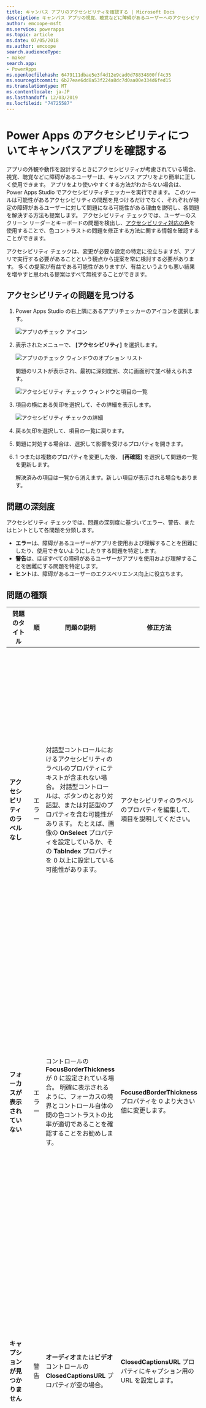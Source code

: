 ```yaml
---
title: キャンバス アプリのアクセシビリティを確認する | Microsoft Docs
description: キャンバス アプリの視覚、聴覚などに障碍があるユーザーへのアクセシビリティを向上させる方法を特定します
author: emcoope-msft
ms.service: powerapps
ms.topic: article
ms.date: 07/05/2018
ms.author: emcoope
search.audienceType:
- maker
search.app:
- PowerApps
ms.openlocfilehash: 6479111dbae5e3f4d12e9cad0d78834800ff4c35
ms.sourcegitcommit: 6b27eae6dd8a53f224a8dc7d0aa00e334d6fed15
ms.translationtype: MT
ms.contentlocale: ja-JP
ms.lasthandoff: 12/03/2019
ms.locfileid: "74725587"
---
```

# <a name="review-a-canvas-app-for-accessibility-in-power-apps"></a>Power Apps のアクセシビリティについてキャンバスアプリを確認する

アプリの外観や動作を設計するときにアクセシビリティが考慮されている場合、視覚、聴覚などに障碍があるユーザーは、キャンバス アプリをより簡単に正しく使用できます。 アプリをより使いやすくする方法がわからない場合は、Power Apps Studio でアクセシビリティチェッカーを実行できます。 このツールは可能性があるアクセシビリティの問題を見つけるだけでなく、それぞれが特定の障碍があるユーザーに対して問題になる可能性がある理由を説明し、各問題を解決する方法も提案します。
アクセシビリティ チェックでは、ユーザーのスクリーン リーダーとキーボードの問題を検出し、[アクセシビリティ対応の色](accessible-apps-color.md)を使用することで、色コントラストの問題を修正する方法に関する情報を確認することができます。

アクセシビリティ チェックは、変更が必要な設定の特定に役立ちますが、アプリで実行する必要があることという観点から提案を常に検討する必要があります。 多くの提案が有益である可能性がありますが、有益というよりも悪い結果を増やすと思われる提案はすべて無視することができます。

## <a name="find-accessibility-issues"></a>アクセシビリティの問題を見つける

1. Power Apps Studio の右上隅にあるアプリチェッカーのアイコンを選択します。

    ![アプリのチェック アイコン](./media/accessibility-checker/app-checker-icon.png)

2. 表示されたメニューで、 **[アクセシビリティ]** を選択します。

    ![アプリのチェック ウィンドウのオプション リスト](./media/accessibility-checker/app-checker-menu.png)

    問題のリストが表示され、最初に深刻度別、次に画面別で並べ替えられます。

    ![アクセシビリティ チェック ウィンドウと項目の一覧](./media/accessibility-checker/accessibility-checker-pane.png)

3. 項目の横にある矢印を選択して、その詳細を表示します。

    ![アクセシビリティ チェックの詳細](./media/accessibility-checker/details-pane.png)

4. 戻る矢印を選択して、項目の一覧に戻ります。

5. 問題に対処する場合は、選択して影響を受けるプロパティを開きます。

6. 1 つまたは複数のプロパティを変更した後、 **[再確認]** を選択して問題の一覧を更新します。

    解決済みの項目は一覧から消えます。新しい項目が表示される場合もあります。

## <a name="severity-of-issues"></a>問題の深刻度

アクセシビリティ チェックでは、問題の深刻度に基づいてエラー、警告、またはヒントとして各問題を分類します。

- **エラー**は、障碍があるユーザーがアプリを使用および理解することを困難にしたり、使用できないようにしたりする問題を特定します。
- **警告**は、ほぼすべての障碍があるユーザーがアプリを使用および理解することを困難にする問題を特定します。
- **ヒント**は、障碍があるユーザーのエクスペリエンス向上に役立ちます。

## <a name="types-of-issues"></a>問題の種類

| 問題のタイトル                            | 順 | 問題の説明  | 修正方法 | 修正理由|
| ------------------------------         |:---------| -----| ------|------ |
| **アクセシビリティのラベルなし**           | エラー    | 対話型コントロールにおけるアクセシビリティのラベルのプロパティにテキストが含まれない場合。 対話型コントロールは、ボタンのとおり対話型、または対話型のプロパティを含む可能性があります。 たとえば、画像の **OnSelect** プロパティを設定しているか、その **TabIndex** プロパティを 0 以上に設定している可能性があります。  | アクセシビリティのラベルのプロパティを編集して、項目を説明してください。 | アクセシビリティのラベルのプロパティにテキストがない場合、画面を見ることができないユーザーは、画像やコントロールの内容を理解できません。 |
| **フォーカスが表示されていない**                | エラー    | コントロールの **FocusBorderThickness** が 0 に設定されている場合。 明確に表示されるように、フォーカスの境界とコントロール自体の間の色コントラストの比率が適切であることを確認することをお勧めします。 | **FocusedBorderThickness** プロパティを 0 より大きい値に変更します。  | フォーカスが表示されない場合、マウスを使用しないユーザーはアプリと対話するときに、それを見ることができません。   |
| **キャプションが見つかりません**                   | 警告  | **オーディオ**または**ビデオ** コントロールの **ClosedCaptionsURL** プロパティが空の場合。 | **ClosedCaptionsURL** プロパティにキャプション用の URL を設定します。 | キャプションがなければ、障碍のあるユーザーはビデオやオーディオのセグメント内の情報を何も取得できない可能性があります。 |
| **有用なコントロールの設定なし**   | 警告  | いずれかの設定 (グラフのラベルとマーカーの表示、**オーディオ**、**ビデオ**、**ペン入力**コントロールの既定のコントロールの表示など) がオフになっている場合。 | 警告を選択して、プロパティを **true** に設定します。 | このプロパティの設定を変更すると、ユーザーはアプリのコントロールがどのように機能するかについてより詳細な情報を得ることができます。 |
| **HTML がアクセシビリティに対応していない**           | 警告  | HTML テキスト コントロール以外のコントロールに HTML が含まれている場合。 その場合、Power Apps はカスタム HTML 要素のアクセシビリティをサポートしていません。 | HTML 以外の方式を使用するか、この要素から HTML を削除します。 | 対話型の HTML 要素を追加すると、アプリは正常に動作せず、アクセシビリティに対応しなくなります。 |
| **自動開始をオフにする**                 | 警告  | **オーディオ**または**ビデオ** コントロールの **Autostart** プロパティが **true** に設定されている場合。 | コントロールの **Autostart** プロパティを **false** に設定します。 | ビデオやオーディオ ファイルが自動的に再生されると、ユーザーの気が散る可能性があります。 ユーザーがクリップを再生するかどうかを選択できるようにします。 |
| **画面名を変更する**                 | 形      | 画面に既定の名前があると、ユーザーがアプリに移動した場合、スクリーン リーダーによって読み取られます。 | 画面に表示される内容またはその使用目的を説明する名前を画面に指定します。| 視覚に障碍のあるユーザー、弱視のユーザー、失読症のユーザーは、スクリーン リーダーを使用して移動するために、画面名を使用します。 |
| **状態の表示テキストを追加する**          | 形      |  コントロールに状態 (切り替えなど) を含むが、値のラベルがオフになっている場合。 | コントロールの **ShowValue** プロパティを **true** に設定して、その現在の状態を表示します。 | コントロールの状態が表示されない場合、ユーザーは自分の操作の確認が得られません。 |
| **画面の項目順序を確認する**| 形      | **TabIndex**プロパティが0より大きい場合。 アプリの作成者は、 **TabIndex** プロパティを0より大きい値に設定することによって、カスタムタブの注文を設定できますが、適切に取得したり、維持したり、スクリーンリーダーを中断したりするのは困難です。 | 可能な場合は、すべての**TabIndex** プロパティを0または-1 に設定します。  **TabIndex**を使用する代わりに、**強化**されたグループコントロールを使用して、ナビゲーション順序を既定値から変更します。  **TabIndex**の値として0より大きい値を使用する必要がある場合は、画面の要素がタブを通過する順序と一致していることを確認してください。 | ナビゲーション順序は、画面に表示されるコントロールの順序 (既定) を反映している必要があります。  手動による調整が行われた場合、特にブラウザーのアドレスバーやアプリ以外のコントロールが存在する場合は、正しい順序を維持することは困難です。  これにより、スクリーンリーダーを使用するのが非常に困難になる可能性があります。  スクリーンリーダーによって読み取られた場合、コントロールは、直感的な順序ではなく、画面上に表示される順序と同じ順序で表示される必要があります。  |
| **別の入力方式の追加**           | 形      | アプリに**ペン** コントロールが含まれる場合。 このヒントでは、別の入力方式を含めるように通知されます。 | アクセシビリティのエクスペリエンスのために**ペン** コントロールに加えて、**テキスト入力**を追加します。 | 一部のユーザーはペンを使用できず、情報を指定するために別の方法が必要です (例: 署名の入力)。 |

## <a name="next-steps"></a>次の手順

- [アクセシビリティ対応アプリの作成](accessible-apps.md)
- [アクセシビリティ対応の色](accessible-apps-color.md)
- [アクセシビリティのプロパティ](controls/properties-accessibility.md)
